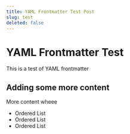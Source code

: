 ```yaml
---
title: YAML Frontmatter Test Post
slug: test
deleted: false
---
```


# YAML Frontmatter Test

This is a test of YAML frontmatter

## Adding some more content

More content wheee

* Ordered List
* Ordered List
* Ordered List
